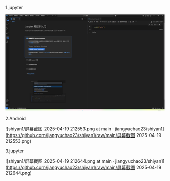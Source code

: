1.jupyter

![shiyan1/屏幕截图_2025-04-19_212517.png at main · jiangyuchao23/shiyan1](https://github.com/jiangyuchao23/shiyan1/raw/main/屏幕截图_2025-04-19_212517.png)

2.Android

![shiyan1/屏幕截图 2025-04-19 212553.png at main · jiangyuchao23/shiyan1](https://github.com/jiangyuchao23/shiyan1/raw/main/屏幕截图 2025-04-19 212553.png)

3.jupyter

![shiyan1/屏幕截图 2025-04-19 212644.png at main · jiangyuchao23/shiyan1](https://github.com/jiangyuchao23/shiyan1/raw/main/屏幕截图 2025-04-19 212644.png)
